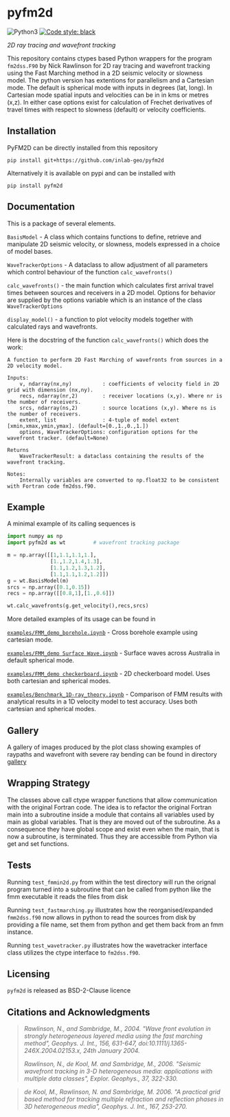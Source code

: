 # pyfm2d

![Python3](https://img.shields.io/badge/python-3.x-brightgreen.svg)
<a href="https://github.com/psf/black"><img alt="Code style: black" src="https://img.shields.io/badge/code%20style-black-000000.svg"></a>

_2D ray tracing and wavefront tracking_


This repository contains ctypes based Python wrappers for the program `fm2dss.F90` by Nick Rawlinson for 2D ray tracing and wavefront tracking using the Fast Marching method in a 2D seismic velocity or slowness model.
The python version has extentions for parallelism and a Cartesian mode. The default is spherical mode with inputs in degrees (lat, long). In Cartesian mode spatial inputs and velocities can be in in kms or metres (x,z). 
In either case options exist for calculation of Frechet derivatives of travel times with respect to slowness (default) or velocity coefficients.

## Installation

PyFM2D can be directly installed from this repository
```
pip install git+https://github.com/inlab-geo/pyfm2d
```

Alternatively it is available on pypi and can be installed with

```
pip install pyfm2d
```

## Documentation

This is a package of several elements.

`BasisModel` - A class which contains functions to define, retrieve and manipulate 2D seismic velocity, or slowness, models expressed in a choice of model bases.

`WaveTrackerOptions` - A dataclass to allow adjustment of all parameters which control behaviour of the function `calc_wavefronts()`

`calc_wavefronts()` - the main function which calculates first arrival travel times between sources and receivers in a 2D model. Options for behavior are supplied by the options variable which is an instance of the class `WaveTrackerOptions`

`display_model()` - a function to plot velocity models together with calculated rays and wavefronts. 

Here is the docstring of the function `calc_wavefronts()` which does the work:

 	A function to perform 2D Fast Marching of wavefronts from sources in a 2D velocity model.

    Inputs:
        v, ndarray(nx,ny)          : coefficients of velocity field in 2D grid with dimension (nx,ny).
        recs, ndarray(nr,2)        : receiver locations (x,y). Where nr is the number of receivers.
        srcs, ndarray(ns,2)        : source locations (x,y). Where ns is the number of receivers.
        extent, list               : 4-tuple of model extent [xmin,xmax,ymin,ymax]. (default=[0.,1.,0.,1.])
        options, WaveTrackerOptions: configuration options for the wavefront tracker. (default=None)

    Returns
        WaveTrackerResult: a dataclass containing the results of the wavefront tracking.

    Notes:
        Internally variables are converted to np.float32 to be consistent with Fortran code fm2dss.f90.

## Example
A minimal example of its calling sequences is

```python
import numpy as np
import pyfm2d as wt         # wavefront tracking package

m = np.array([[1,1.1,1.1,1.],
              [1.,1.2,1.4,1.3],
              [1.1,1.2,1.3,1.2],
              [1.1,1.1,1.2,1.2]])
g = wt.BasisModel(m)
srcs = np.array([0.1,0.15])
recs = np.array([[0.8,1],[1.,0.6]])

wt.calc_wavefronts(g.get_velocity(),recs,srcs)

```
More detailed examples of its usage can be found in

[`examples/FMM_demo_borehole.ipynb`](./examples/FMM_demo_borehole.ipynb) - Cross borehole example using cartesian mode.

[`examples/FMM_demo Surface Wave.ipynb`](./examples/FMM_demo%20Surface%20Wave.ipynb) - Surface waves across Australia in default spherical mode.

[`examples/FMM_demo checkerboard.ipynb`](./examples/FMM_demo%20checkerboard.ipynb) - 2D checkerboard model. Uses both cartesian and spherical modes.

[`examples/Benchmark_1D-ray_theory.ipynb`](./examples/Benchmark_1D-ray_theory.ipynb) - Comparison of FMM results with analytical results in a 1D velocity model to test accuracy. Uses both cartesian and spherical modes.

## Gallery

A gallery of images produced by the plot class showing examples of raypaths and wavefront with severe ray bending can be found in directory [gallery](./gallery)

## Wrapping Strategy

The classes above call ctype wrapper functions that allow communication with the original Fortran code.
The idea is to refactor the original Fortran main into a subroutine inside a module that contains all
variables used by main as global variables. That is they are moved out of the subroutine.
As a consequence they have global scope and exist even when the main, that
is now a subroutine, is terminated. Thus they are accessible from Python via
get and set functions.

## Tests

Running `test_fmmin2d.py` from within the test directory will run the orignal program
turned into a subroutine that can be called from python like the fmm executable it reads
the files from disk

Running `test_fastmarching.py` illustrates how the reorganised/expanded `fmm2dss.f90` now
allows in python to read the sources from disk by providing a file name, set them
from python and get them back from an fmm instance.

Running `test_wavetracker.py` illustrates how the wavetracker interface class utilizes the ctype interface to `fm2dss.f90`.

## Licensing
`pyfm2d` is released as BSD-2-Clause licence

## Citations and Acknowledgments

> *Rawlinson, N., and Sambridge, M., 2004. "Wave front evolution in strongly heterogeneous layered media using the fast marching method", Geophys. J. Int., 156, 631-647, doi:10.1111/j.1365-246X.2004.02153.x, 24th January 2004.*
> 
> *Rawlinson, N., de Kool, M. and Sambridge, M., 2006. "Seismic wavefront tracking in 3-D heterogeneous media: applications with multiple data classes", Explor. Geophys., 37, 322-330.*

> *de Kool, M., Rawlinson, N. and Sambridge, M. 2006. "A practical grid based method for tracking multiple refraction and reflection phases in 3D heterogeneous media", Geophys. J. Int., 167, 253-270.*
